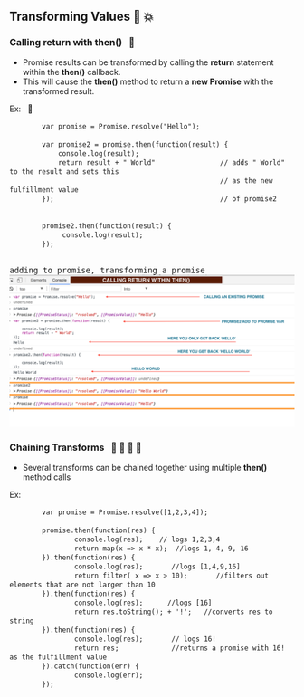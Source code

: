 ## Transforming Values :rocket: :boom:

### Calling return with __then()__  &nbsp; :mushroom:
- Promise results can be transformed by calling the __return__ statement within the __then()__ callback.
- This will cause the __then()__ method to return a __new Promise__ with the transformed result.

Ex: &nbsp;  :pig_nose:
```   
        var promise = Promise.resolve("Hello");
        
        var promise2 = promise.then(function(result) {
            console.log(result);  
            return result + " World"                // adds " World" to the result and sets this 
                                                    // as the new fulfillment value
        });                                         // of promise2
    

        promise2.then(function(result) {
             console.log(result);   
        });


```
<kbd>adding to promise, transforming a promise</kbd>
![](/images/callingReturnWithinThen.png)
<br>

### Chaining Transforms &nbsp; :walking: :walking: :walking: :walking:
- Several transforms can be chained together using multiple __then()__ method calls

Ex:
```
        var promise = Promise.resolve([1,2,3,4]);
        
        promise.then(function(res) {
                console.log(res);    // logs 1,2,3,4
                return map(x => x * x);  //logs 1, 4, 9, 16
        }).then(function(res) {
                console.log(res);       //logs [1,4,9,16]
                return filter( x => x > 10);       //filters out elements that are not larger than 10     
        }).then(function(res) {
                console.log(res);      //logs [16]
                return res.toString(); + '!';   //converts res to string
        }).then(function(res) {
                console.log(res);       // logs 16!
                return res;             //returns a promise with 16! as the fulfillment value
        }).catch(function(err) {
                console.log(err);
        });     

```

